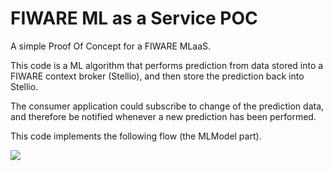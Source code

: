 # FIWARE ML as a Service POC
A simple Proof Of Concept for a FIWARE MLaaS.

This code is a ML algorithm that performs prediction from data stored into a FIWARE context broker (Stellio), and then store the prediction back into Stellio.

The consumer application could subscribe to change of the prediction data, and therefore be notified whenever a new prediction has been performed.

This code implements the following flow (the MLModel part).

![](../images/shifted-rosenbrock-problem.png)
